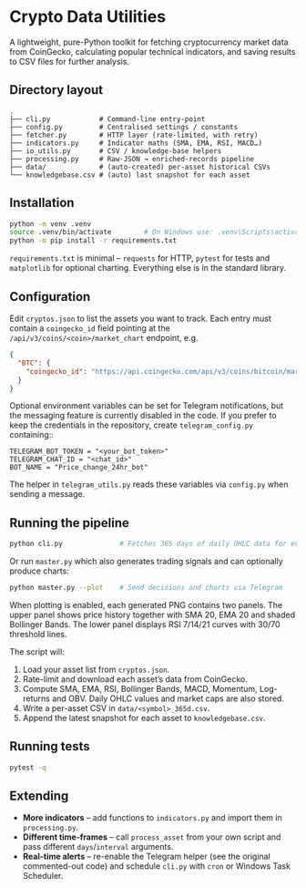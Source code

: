 # Crypto Data Utilities

A lightweight, pure-Python toolkit for fetching cryptocurrency market data from
CoinGecko, calculating popular technical indicators, and saving results to CSV
files for further analysis.

## Directory layout

```
.
├── cli.py            # Command-line entry-point
├── config.py         # Centralised settings / constants
├── fetcher.py        # HTTP layer (rate-limited, with retry)
├── indicators.py     # Indicator maths (SMA, EMA, RSI, MACD…)
├── io_utils.py       # CSV / knowledge-base helpers
├── processing.py     # Raw-JSON → enriched-records pipeline
├── data/             # (auto-created) per-asset historical CSVs
└── knowledgebase.csv # (auto) last snapshot for each asset
```

## Installation

```bash
python -m venv .venv
source .venv/bin/activate        # On Windows use: .venv\Scripts\activate
python -m pip install -r requirements.txt
```

`requirements.txt` is minimal – `requests` for HTTP, `pytest` for tests and
`matplotlib` for optional charting. Everything else is in the standard library.

## Configuration

Edit `cryptos.json` to list the assets you want to track. Each entry must
contain a `coingecko_id` field pointing at the
`/api/v3/coins/<coin>/market_chart` endpoint, e.g.

```json
{
  "BTC": {
    "coingecko_id": "https://api.coingecko.com/api/v3/coins/bitcoin/market_chart"
  }
}
```

Optional environment variables can be set for Telegram notifications, but the
messaging feature is currently disabled in the code.  If you prefer to keep the
credentials in the repository, create ``telegram_config.py`` containing::

    TELEGRAM_BOT_TOKEN = "<your_bot_token>"
    TELEGRAM_CHAT_ID = "<chat_id>"
    BOT_NAME = "Price_change_24hr_bot"

The helper in ``telegram_utils.py`` reads these variables via ``config.py`` when
sending a message.

## Running the pipeline

```bash
python cli.py              # Fetches 365 days of daily OHLC data for every asset
```

Or run `master.py` which also generates trading signals and can optionally
produce charts:

```bash
python master.py --plot    # Send decisions and charts via Telegram
```

When plotting is enabled, each generated PNG contains two panels. The upper
panel shows price history together with SMA 20, EMA 20 and shaded Bollinger
Bands. The lower panel displays RSI 7/14/21 curves with 30/70 threshold lines.

The script will:

1. Load your asset list from `cryptos.json`.
2. Rate-limit and download each asset’s data from CoinGecko.
3. Compute SMA, EMA, RSI, Bollinger Bands, MACD, Momentum, Log-returns and OBV.
   Daily OHLC values and market caps are also stored.
4. Write a per-asset CSV in `data/<symbol>_365d.csv`.
5. Append the latest snapshot for each asset to `knowledgebase.csv`.

## Running tests

```bash
pytest -q
```

## Extending

* **More indicators** – add functions to `indicators.py` and import them in
  `processing.py`.
* **Different time-frames** – call `process_asset` from your own script and pass
  different `days`/`interval` arguments.
* **Real-time alerts** – re-enable the Telegram helper (see the original
  commented-out code) and schedule `cli.py` with `cron` or Windows Task
  Scheduler.
